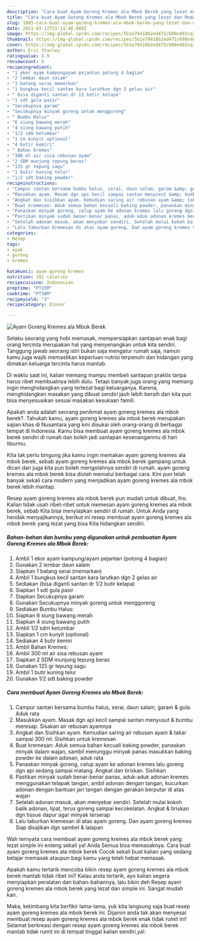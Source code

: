 ```yaml
---
description: "Cara buat Ayam Goreng Kremes ala Mbok Berek yang lezat dan Mudah Dibuat"
title: "Cara buat Ayam Goreng Kremes ala Mbok Berek yang lezat dan Mudah Dibuat"
slug: 1085-cara-buat-ayam-goreng-kremes-ala-mbok-berek-yang-lezat-dan-mudah-dibuat
date: 2021-03-12T21:14:48.009Z
image: https://img-global.cpcdn.com/recipes/5b1e70410b2ed475/680x482cq70/ayam-goreng-kremes-ala-mbok-berek-foto-resep-utama.jpg
thumbnail: https://img-global.cpcdn.com/recipes/5b1e70410b2ed475/680x482cq70/ayam-goreng-kremes-ala-mbok-berek-foto-resep-utama.jpg
cover: https://img-global.cpcdn.com/recipes/5b1e70410b2ed475/680x482cq70/ayam-goreng-kremes-ala-mbok-berek-foto-resep-utama.jpg
author: Eric Stanley
ratingvalue: 3.9
reviewcount: 8
recipeingredient:
- "1 ekor ayam kampungayam pejantan potong 4 bagian"
- "2 lembar daun salam"
- "1 batang serai memarkan"
- "1 bungkus kecil santan kara larutkan dgn 2 gelas air"
- " bisa diganti santan dr 12 butir kelapa"
- "1 sdt gula pasir"
- "Secukupnya garam"
- "Secukupnya minyak goreng untuk menggoreng"
- " Bumbu Halus"
- "6 siung bawang merah"
- "4 siung bawang putih"
- "1/2 sdm ketumbar"
- "1 cm kunyit optional"
- "4 butir kemiri"
- " Bahan Kremes"
- "300 ml air sisa rebusan ayam"
- "2 SDM munjung tepung beras"
- "125 gr tepung sagu"
- "1 butir kuning telur"
- "1/2 sdt baking powder"
recipeinstructions:
- "Campur santan bersama bumbu halus, serai, daun salam, garam &amp; gula. Aduk rata"
- "Masukkan ayam. Masak dgn api kecil sampai santan menyusut &amp; bumbu meresap. Sisakan air rebusan ayamnya"
- "Angkat dan Sisihkan ayam. Kemudian saring air rebusan ayam &amp; takar sampai 300 ml. Sisihkan untuk kremesan"
- "Buat kremesan: Aduk semua bahan kecuali baking powder, panaskan minyak dalam wajan, sambil menunggu minyak panas masukkan baking powder ke dalam adonan, aduk rata"
- "Panaskan minyak goreng, celup ayam ke adonan kremes lalu goreng dgn api sedang sampai matang. Angkat dan tiriskan. Sisihkan"
- "Pastikan minyak sudah benar-benar panas, aduk-aduk adonan kremes menggunakan telapak tangan, ambil adonan dengan tangan, kucurkan adonan dengan bantuan jari tangan dengan gerakan berputar di atas wajan"
- "Setelah adonan masuk, akan menyebar sendiri. Setelah mulai kokoh balik adonan, lipat, terus goreng sampai kecokelatan. Angkat &amp; tiriskan dgn tissue dapur agar minyak terserap"
- "Lalu taburkan kremesan di atas ayam goreng. Dan ayam goreng kremes Siap disajikan dgn sambel &amp; lalapan"
categories:
- Resep
tags:
- ayam
- goreng
- kremes

katakunci: ayam goreng kremes 
nutrition: 181 calories
recipecuisine: Indonesian
preptime: "PT15M"
cooktime: "PT38M"
recipeyield: "3"
recipecategory: Dinner

---
```



![Ayam Goreng Kremes ala Mbok Berek](https://img-global.cpcdn.com/recipes/5b1e70410b2ed475/680x482cq70/ayam-goreng-kremes-ala-mbok-berek-foto-resep-utama.jpg)

Selaku seorang yang hobi memasak, mempersiapkan santapan enak bagi orang tercinta merupakan hal yang menyenangkan untuk kita sendiri. Tanggung jawab seorang istri bukan saja mengatur rumah saja, namun kamu juga wajib memastikan keperluan nutrisi terpenuhi dan hidangan yang dimakan keluarga tercinta harus mantab.

Di waktu  saat ini, kalian memang mampu membeli santapan praktis tanpa harus ribet membuatnya lebih dulu. Tetapi banyak juga orang yang memang ingin menghidangkan yang terlezat bagi keluarganya. Karena, menghidangkan masakan yang dibuat sendiri jauh lebih bersih dan kita pun bisa menyesuaikan sesuai masakan kesukaan famili. 



Apakah anda adalah seorang penikmat ayam goreng kremes ala mbok berek?. Tahukah kamu, ayam goreng kremes ala mbok berek merupakan sajian khas di Nusantara yang kini disukai oleh orang-orang di berbagai tempat di Indonesia. Kamu bisa membuat ayam goreng kremes ala mbok berek sendiri di rumah dan boleh jadi santapan kesenanganmu di hari liburmu.

Kita tak perlu bingung jika kamu ingin memakan ayam goreng kremes ala mbok berek, sebab ayam goreng kremes ala mbok berek gampang untuk dicari dan juga kita pun boleh mengolahnya sendiri di rumah. ayam goreng kremes ala mbok berek bisa diolah memalui berbagai cara. Kini pun telah banyak sekali cara modern yang menjadikan ayam goreng kremes ala mbok berek lebih mantap.

Resep ayam goreng kremes ala mbok berek pun mudah untuk dibuat, lho. Kalian tidak usah ribet-ribet untuk memesan ayam goreng kremes ala mbok berek, sebab Kita bisa menyiapkan sendiri di rumah. Untuk Anda yang hendak menyajikannya, berikut ini resep membuat ayam goreng kremes ala mbok berek yang lezat yang bisa Kita hidangkan sendiri.

<!--inarticleads1-->

##### Bahan-bahan dan bumbu yang digunakan untuk pembuatan Ayam Goreng Kremes ala Mbok Berek:

1. Ambil 1 ekor ayam kampung/ayam pejantan (potong 4 bagian)
1. Gunakan 2 lembar daun salam
1. Siapkan 1 batang serai (memarkan)
1. Ambil 1 bungkus kecil santan kara larutkan dgn 2 gelas air
1. Sediakan  (bisa diganti santan dr 1/2 butir kelapa)
1. Siapkan 1 sdt gula pasir
1. Siapkan Secukupnya garam
1. Gunakan Secukupnya minyak goreng untuk menggoreng
1. Sediakan  Bumbu Halus:
1. Siapkan 6 siung bawang merah
1. Siapkan 4 siung bawang putih
1. Ambil 1/2 sdm ketumbar
1. Siapkan 1 cm kunyit (optional)
1. Sediakan 4 butir kemiri
1. Ambil  Bahan Kremes:
1. Ambil 300 ml air sisa rebusan ayam
1. Siapkan 2 SDM munjung tepung beras
1. Gunakan 125 gr tepung sagu
1. Ambil 1 butir kuning telur
1. Gunakan 1/2 sdt baking powder




<!--inarticleads2-->

##### Cara membuat Ayam Goreng Kremes ala Mbok Berek:

1. Campur santan bersama bumbu halus, serai, daun salam, garam &amp; gula. Aduk rata
1. Masukkan ayam. Masak dgn api kecil sampai santan menyusut &amp; bumbu meresap. Sisakan air rebusan ayamnya
1. Angkat dan Sisihkan ayam. Kemudian saring air rebusan ayam &amp; takar sampai 300 ml. Sisihkan untuk kremesan
1. Buat kremesan: Aduk semua bahan kecuali baking powder, panaskan minyak dalam wajan, sambil menunggu minyak panas masukkan baking powder ke dalam adonan, aduk rata
1. Panaskan minyak goreng, celup ayam ke adonan kremes lalu goreng dgn api sedang sampai matang. Angkat dan tiriskan. Sisihkan
1. Pastikan minyak sudah benar-benar panas, aduk-aduk adonan kremes menggunakan telapak tangan, ambil adonan dengan tangan, kucurkan adonan dengan bantuan jari tangan dengan gerakan berputar di atas wajan
1. Setelah adonan masuk, akan menyebar sendiri. Setelah mulai kokoh balik adonan, lipat, terus goreng sampai kecokelatan. Angkat &amp; tiriskan dgn tissue dapur agar minyak terserap
1. Lalu taburkan kremesan di atas ayam goreng. Dan ayam goreng kremes Siap disajikan dgn sambel &amp; lalapan




Wah ternyata cara membuat ayam goreng kremes ala mbok berek yang lezat simple ini enteng sekali ya! Anda Semua bisa memasaknya. Cara buat ayam goreng kremes ala mbok berek Cocok sekali buat kalian yang sedang belajar memasak ataupun bagi kamu yang telah hebat memasak.

Apakah kamu tertarik mencoba bikin resep ayam goreng kremes ala mbok berek mantab tidak ribet ini? Kalau anda tertarik, ayo kalian segera menyiapkan peralatan dan bahan-bahannya, lalu bikin deh Resep ayam goreng kremes ala mbok berek yang lezat dan simple ini. Sangat mudah kan. 

Maka, ketimbang kita berfikir lama-lama, yuk kita langsung saja buat resep ayam goreng kremes ala mbok berek ini. Dijamin anda tak akan menyesal membuat resep ayam goreng kremes ala mbok berek enak tidak rumit ini! Selamat berkreasi dengan resep ayam goreng kremes ala mbok berek mantab tidak rumit ini di tempat tinggal kalian sendiri,ya!.

